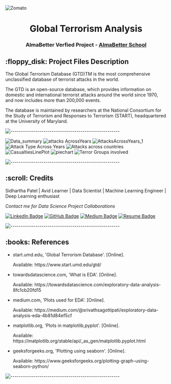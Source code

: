 ![Zomato](https://user-images.githubusercontent.com/88651007/147449497-8017fd17-e8eb-469f-952b-7ad7d435ec38.png)
<h1 align="center"> Global Terrorism Analysis </h1>
<h3 align="center"> AlmaBetter Verfied Project - <a href="https://www.almabetter.com/"> AlmaBetter School </a> </h5>
<h2> :floppy_disk: Project Files Description</h2>
<p>The Global Terrorism Database (GTD)TM is the most comprehensive unclassified database of
terrorist attacks in the world.</p>
<p>The GTD is an open-source database, which provides information on domestic and international
terrorist attacks around the world since 1970, and now includes more than 200,000 events.</p>
<p>The database is maintained by researchers at the National Consortium for the Study of Terrorism and Responses to Terrorism (START), headquartered at the University of Maryland.</p>

![-----------------------------------------------------](https://raw.githubusercontent.com/andreasbm/readme/master/assets/lines/rainbow.png)

![Data_summary](https://user-images.githubusercontent.com/88651007/147401864-60b722c5-9c98-44b5-a641-e2b6af7d6886.PNG)
![attacks AcrossYears](https://user-images.githubusercontent.com/88651007/147401903-f7190b69-8c00-44cd-9626-245ce9af6fb7.png)
![AttacksAcrossYears_1](https://user-images.githubusercontent.com/88651007/147401884-18b9153b-bcd7-46d1-b9f5-54109cb8b1a1.png)
![Attack Type Across Years](https://user-images.githubusercontent.com/88651007/147401916-593dfbd9-e27f-48c0-97d9-416d74fc8f85.png)
![Attacks across countries](https://user-images.githubusercontent.com/88651007/147401923-7d962b59-b938-4d9a-bb4d-81822077c7ca.png)
![CasualtiesLinePlot](https://user-images.githubusercontent.com/88651007/147401930-4bce4144-18c2-4596-a1c1-b862c2fa7b13.png)
![piechart](https://user-images.githubusercontent.com/88651007/147401931-ef892af7-4ba2-4566-8cd6-9362af317212.png)
![Terror Groups involved](https://user-images.githubusercontent.com/88651007/147401932-3b6ad5fb-3668-415e-a5f2-a656bd1d9332.png)


![-----------------------------------------------------](https://raw.githubusercontent.com/andreasbm/readme/master/assets/lines/rainbow.png)

<!-- CREDITS -->
<h2 id="credits"> :scroll: Credits</h2>

Sidhartha Patel | Avid Learner | Data Scientist | Machine Learning Engineer | Deep Learning enthusiast

<p> <i> Contact me for Data Science Project Collaborations</i></p>


[![LinkedIn Badge](https://img.shields.io/badge/LinkedIn-0077B5?style=for-the-badge&logo=linkedin&logoColor=white)](www.linkedin.com/in/sidpatel96)
[![GitHub Badge](https://img.shields.io/badge/GitHub-100000?style=for-the-badge&logo=github&logoColor=white)](https://github.com/SIDPATEL-9496)
[![Medium Badge](https://img.shields.io/badge/Medium-1DA1F2?style=for-the-badge&logo=medium&logoColor=white)](	https://medium.com/@sidharthap1996)
[![Resume Badge](https://img.shields.io/badge/resume-0077B5?style=for-the-badge&logo=resume&logoColor=white)](https://drive.google.com/file/d/1FzoVHxqus-tCxejkEy6VMEbcqzTVQuST/view?usp=sharing)


![-----------------------------------------------------](https://raw.githubusercontent.com/andreasbm/readme/master/assets/lines/rainbow.png)

<h2> :books: References</h2>
<ul>
  <li><p>start.umd.edu, 'Global Terrorism Database'. [Online].</p>
      <p>Available: https://www.start.umd.edu/gtd/</p>
  </li>
  <li><p>towardsdatascience.com, 'What is EDA'. [Online].</p>
      <p>Available: https://towardsdatascience.com/exploratory-data-analysis-8fc1cb20fd15</p>
  </li>
  <li><p>medium.com, 'Plots used for EDA'. [Online].</p>
      <p>Available: https://medium.com/@srivathsagottipati/exploratory-data-analysis-eda-4b81d84ef5cf</p>
  </li>
  <li><p>matplotlib.org, 'Plots in matplotlib,pyplot'. [Online].</p>
      <p>Available: https://matplotlib.org/stable/api/_as_gen/matplotlib.pyplot.html</p>
  </li>
  <li><p>geeksforgeeks.org, 'Plotting using seaborn'. [Online].</p>
      <p>Available: https://www.geeksforgeeks.org/plotting-graph-using-seaborn-python/</p>
</ul>

![-----------------------------------------------------](https://raw.githubusercontent.com/andreasbm/readme/master/assets/lines/rainbow.png)
